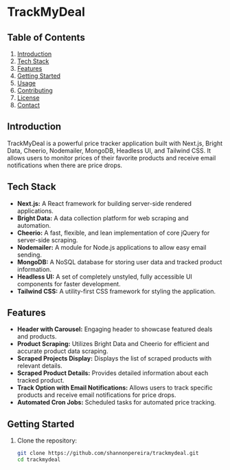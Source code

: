 # TrackMyDeal

## Table of Contents

1. [Introduction](#introduction)
2. [Tech Stack](#tech-stack)
3. [Features](#features)
4. [Getting Started](#getting-started)
5. [Usage](#usage)
6. [Contributing](#contributing)
7. [License](#license)
8. [Contact](#contact)

## Introduction

TrackMyDeal is a powerful price tracker application built with Next.js, Bright Data, Cheerio, Nodemailer, MongoDB, Headless UI, and Tailwind CSS. It allows users to monitor prices of their favorite products and receive email notifications when there are price drops.

## Tech Stack

- **Next.js:** A React framework for building server-side rendered applications.
- **Bright Data:** A data collection platform for web scraping and automation.
- **Cheerio:** A fast, flexible, and lean implementation of core jQuery for server-side scraping.
- **Nodemailer:** A module for Node.js applications to allow easy email sending.
- **MongoDB:** A NoSQL database for storing user data and tracked product information.
- **Headless UI:** A set of completely unstyled, fully accessible UI components for faster development.
- **Tailwind CSS:** A utility-first CSS framework for styling the application.

## Features

- **Header with Carousel:** Engaging header to showcase featured deals and products.
- **Product Scraping:** Utilizes Bright Data and Cheerio for efficient and accurate product data scraping.
- **Scraped Projects Display:** Displays the list of scraped products with relevant details.
- **Scraped Product Details:** Provides detailed information about each tracked product.
- **Track Option with Email Notifications:** Allows users to track specific products and receive email notifications for price drops.
- **Automated Cron Jobs:** Scheduled tasks for automated price tracking.

## Getting Started

1. Clone the repository:
   ```bash
   git clone https://github.com/shannonpereira/trackmydeal.git
   cd trackmydeal

